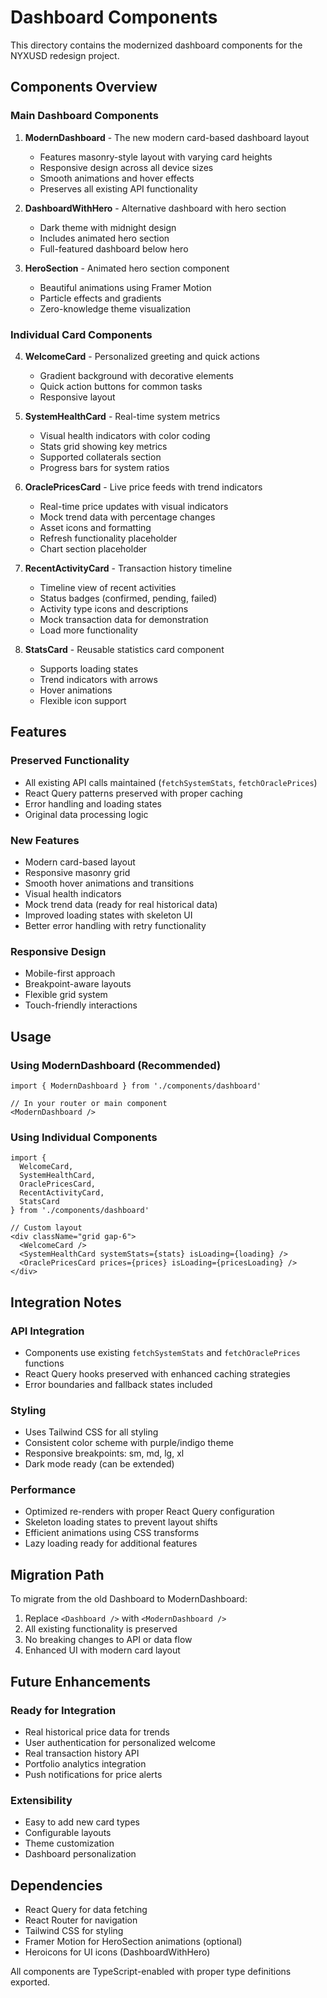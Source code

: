 # Dashboard Components

This directory contains the modernized dashboard components for the NYXUSD redesign project.

## Components Overview

### Main Dashboard Components

1. **ModernDashboard** - The new modern card-based dashboard layout
   - Features masonry-style layout with varying card heights
   - Responsive design across all device sizes
   - Smooth animations and hover effects
   - Preserves all existing API functionality

2. **DashboardWithHero** - Alternative dashboard with hero section
   - Dark theme with midnight design
   - Includes animated hero section
   - Full-featured dashboard below hero

3. **HeroSection** - Animated hero section component
   - Beautiful animations using Framer Motion
   - Particle effects and gradients
   - Zero-knowledge theme visualization

### Individual Card Components

4. **WelcomeCard** - Personalized greeting and quick actions
   - Gradient background with decorative elements
   - Quick action buttons for common tasks
   - Responsive layout

5. **SystemHealthCard** - Real-time system metrics
   - Visual health indicators with color coding
   - Stats grid showing key metrics
   - Supported collaterals section
   - Progress bars for system ratios

6. **OraclePricesCard** - Live price feeds with trend indicators
   - Real-time price updates with visual indicators
   - Mock trend data with percentage changes
   - Asset icons and formatting
   - Refresh functionality placeholder
   - Chart section placeholder

7. **RecentActivityCard** - Transaction history timeline
   - Timeline view of recent activities
   - Status badges (confirmed, pending, failed)
   - Activity type icons and descriptions
   - Mock transaction data for demonstration
   - Load more functionality

8. **StatsCard** - Reusable statistics card component
   - Supports loading states
   - Trend indicators with arrows
   - Hover animations
   - Flexible icon support

## Features

### Preserved Functionality
- All existing API calls maintained (`fetchSystemStats`, `fetchOraclePrices`)
- React Query patterns preserved with proper caching
- Error handling and loading states
- Original data processing logic

### New Features
- Modern card-based layout
- Responsive masonry grid
- Smooth hover animations and transitions
- Visual health indicators
- Mock trend data (ready for real historical data)
- Improved loading states with skeleton UI
- Better error handling with retry functionality

### Responsive Design
- Mobile-first approach
- Breakpoint-aware layouts
- Flexible grid system
- Touch-friendly interactions

## Usage

### Using ModernDashboard (Recommended)
```tsx
import { ModernDashboard } from './components/dashboard'

// In your router or main component
<ModernDashboard />
```

### Using Individual Components
```tsx
import { 
  WelcomeCard, 
  SystemHealthCard, 
  OraclePricesCard,
  RecentActivityCard,
  StatsCard 
} from './components/dashboard'

// Custom layout
<div className="grid gap-6">
  <WelcomeCard />
  <SystemHealthCard systemStats={stats} isLoading={loading} />
  <OraclePricesCard prices={prices} isLoading={pricesLoading} />
</div>
```

## Integration Notes

### API Integration
- Components use existing `fetchSystemStats` and `fetchOraclePrices` functions
- React Query hooks preserved with enhanced caching strategies
- Error boundaries and fallback states included

### Styling
- Uses Tailwind CSS for all styling
- Consistent color scheme with purple/indigo theme
- Responsive breakpoints: sm, md, lg, xl
- Dark mode ready (can be extended)

### Performance
- Optimized re-renders with proper React Query configuration
- Skeleton loading states to prevent layout shifts
- Efficient animations using CSS transforms
- Lazy loading ready for additional features

## Migration Path

To migrate from the old Dashboard to ModernDashboard:

1. Replace `<Dashboard />` with `<ModernDashboard />`
2. All existing functionality is preserved
3. No breaking changes to API or data flow
4. Enhanced UI with modern card layout

## Future Enhancements

### Ready for Integration
- Real historical price data for trends
- User authentication for personalized welcome
- Real transaction history API
- Portfolio analytics integration
- Push notifications for price alerts

### Extensibility
- Easy to add new card types
- Configurable layouts
- Theme customization
- Dashboard personalization

## Dependencies

- React Query for data fetching
- React Router for navigation
- Tailwind CSS for styling
- Framer Motion for HeroSection animations (optional)
- Heroicons for UI icons (DashboardWithHero)

All components are TypeScript-enabled with proper type definitions exported.